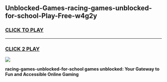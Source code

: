 
## Unblocked-Games-racing-games-unblocked-for-school-Play-Free-w4g2y
<h3>
<a href="https://premium76.site?title=racing-games-unblocked-for-school&ref=21A">CLICK TO PLAY</a></h3>
<hr>

<h3>
<a href="https://premium76.site?title=racing-games-unblocked-for-school&ref=21A">CLICK 2 PLAY</a>
  
</h3>

<a href="https://premium76.site?title=racing-games-unblocked-for-school&ref=21A"><img src="https://clearcache.store/games.png"></a>


**racing-games-unblocked-for-school games unblocked: Your Gateway to Fun and Accessible Online Gaming**
